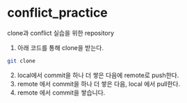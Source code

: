 # conflict_practice
clone과 conflict 실습을 위한 repository

1. 아래 코드를 통해 clone을 받는다.
  ```bash
  git clone
  ```

2. local에서 commit을 하나 더 쌓은 다음에 remote로 push한다.
3. remote 에서 commit을 하나 더 쌓은 다음, local 에서 pull한다.
4. remote 에서 commit을 쌓습니다.
